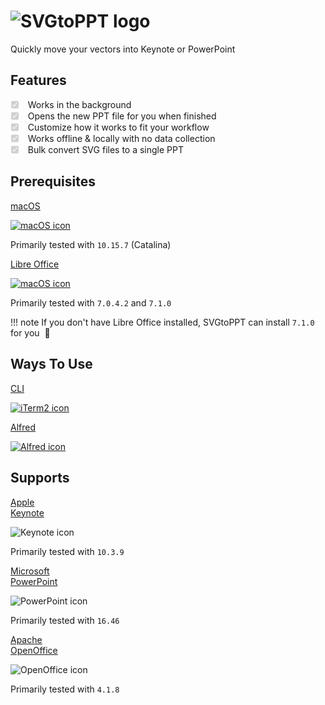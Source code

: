 <div class="center">
  <h1>
    <img id="app-logo" src="/img/svgtoppt-logo.svg" alt="SVGtoPPT logo" title="SVGtoPPT logo"/>
  </h1>
  <p id="tagline">
    Quickly move your vectors into Keynote or PowerPoint
  </p>
</div>

## Features

<ul class="task-list">
  <li class="task-list-item">
    <label class="task-list-control">
      <input type="checkbox" disabled checked="">
      <span class="task-list-indicator"></span>
    </label>
    Works in the background
  </li>
  <li class="task-list-item">
    <label class="task-list-control">
      <input type="checkbox" disabled checked="">
      <span class="task-list-indicator"></span>
    </label>
    Opens the new PPT file for you when finished
  </li>
  <li class="task-list-item">
    <label class="task-list-control">
      <input type="checkbox" disabled checked="">
      <span class="task-list-indicator"></span>
    </label>
    Customize how it works to fit your workflow
  </li>
  <li class="task-list-item">
    <label class="task-list-control">
      <input type="checkbox" disabled checked="">
      <span class="task-list-indicator"></span>
    </label>
    Works offline & locally with no data collection
  </li>
  <li class="task-list-item">
    <label class="task-list-control">
      <input type="checkbox" disabled checked="">
      <span class="task-list-indicator"></span>
    </label>
    Bulk convert SVG files to a single PPT
  </li>
</ul>

## Prerequisites

<div class="row center icons two-column">
  <div>
    <a target="_blank" href="https://www.apple.com/macos">
      <p>
        macOS
      </p>
      <img src="img/mac-os-icon.svg" alt="macOS icon" title="macOS icon"/>
    </a>
    <p>Primarily tested with <code>10.15.7</code> (Catalina)</p>
  </div>
  <div>
    <a target="_blank" href="https://www.libreoffice.org/download/download">
      <p>
        Libre Office
      </p>
      <img src="/img/libre-office-icon.svg" alt="macOS icon" title="macOS icon"/>
    </a>
    <p>Primarily tested with <code>7.0.4.2</code> and <code>7.1.0</code></p>
  </div>
</div>

!!! note
    If you don't have Libre Office installed, SVGtoPPT can install `7.1.0` for you&nbsp; :slightly_smiling_face:

## Ways To Use

<div class="row center icons two-column">
  <div>
    <a href="cli">
      <p>
        CLI
      </p>
      <img src="/img/iterm2-icon.svg" alt="iTerm2 icon" title="iTerm2 icon"/>
    </a>
  </div>
  <div>
    <a href="alfred">
      <p>
        Alfred
      </p>
      <img src="/img/alfred-icon.svg" alt="Alfred icon" title="Alfred icon"/>
    </a>
  </div>
</div>

## Supports

<div class="row center icons three-column">
  <div>
    <p>
      <a target="_blank" href="https://apps.apple.com/us/app/keynote/id409183694">
        Apple<br>Keynote
      </a>
    </p>
    <img src="/img/keynote-icon.svg" alt="Keynote icon" title="Keynote icon"/>
    <p>Primarily tested with <code>10.3.9</code></p>
  </div>
  <div>
    <p>
      <a target="_blank" href="https://www.microsoft.com/en-us/microsoft-365/powerpoint">
        Microsoft<br>PowerPoint
      </a>
    </p>
    <img src="/img/powerpoint-icon.svg" alt="PowerPoint icon" title="Powerpoint icon"/>
    <p>Primarily tested with <code>16.46</code></p>
  </div>
  <div>
    <p>
      <a target="_blank" href="https://www.openoffice.org">
        Apache<br>OpenOffice
      </a>
    </p>
    <img src="/img/open-office-icon.svg" alt="OpenOffice icon" title="OpenOffice icon"/>
    <p>Primarily tested with <code>4.1.8</code></p>
  </div>
</div>
